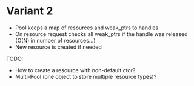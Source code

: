 Variant 2
=========

- Pool keeps a map of resources and weak_ptrs to handles
- On resource request checks all weak_ptrs if the handle was released (O(N) in number of resources...)
- New resource is created if needed

TODO:
- How to create a resource with non-default ctor?
- Multi-Pool (one object to store multiple resource types)?

